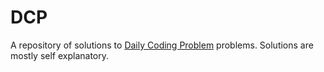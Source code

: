 # DCP

A repository of solutions to [Daily Coding Problem](https://www.dailycodingproblem.com/) problems. Solutions are mostly self explanatory.
